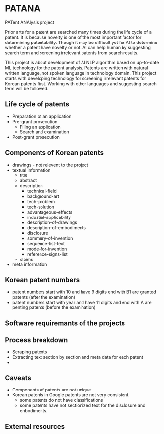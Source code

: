 # PATANA
PATent ANAlysis project 

Prior arts for a patent are searched many times during the life cycle of a patent.
It is because novelty is one of the most important factor for determining patentability.
Though it may be difficult yet for AI to determine whether a patent have novelty or not.
AI can help human by suggesting search term and screening irrelevant patents from search results.

This project is about development of AI NLP algorithm based on up-to-date ML technology for the patent analysis.
Patents are written with natural written language, not spoken language in technology domain.
This project starts with developing technology for screening irrelevant patents for Korean patents first.
Working with other languages and suggesting search term will be followed.

## Life cycle of patents
* Preparation of an application
* Pre-grant prosecution
  * Filing an application
  * Search and examination
* Post-grant prosecution

## Components of Korean patents
* drawings - not relevent to the project
* textual information
  * title
  * abstract
  * description
    * technical-field
    * background-art
    * tech-problem
    * tech-solution
    * advantageous-effects
    * industial-applicability
    * description-of-drawings
    * description-of-embodiments
    * disclosure
    * sommury-of-invention
    * sequence-list-text
    * mode-for-invention
    * reference-signs-list
  * claims  
* meta information

## Korean patent numbers
* patent numbers start with 10 and have 9 digits end with B1 are granted patents (after the examination)
* patent numbers start with year and have 11 digits and end with A are penting patents (before the examination)

## Software requiremants of the projects

## Process breakdown
* Scraping patents
* Extracting text section by section and meta data for each patent
* 

## Caveats
* Components of patents are not unique.
* Korean patents in Google patents are not very consistent.
  * some patents do not have classifications
  * some patents have not sectionized text for the disclosure and enbodiments.

## External resources
